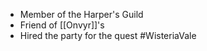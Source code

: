 - Member of the Harper's Guild
- Friend of [[Onvyr]]'s
- Hired the party for the quest #WisteriaVale